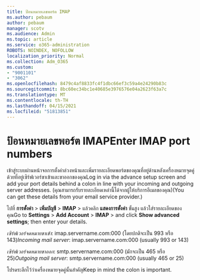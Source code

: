```yaml
---
title: ป้อนหมายเลขพอร์ต IMAP
ms.author: pebaum
author: pebaum
manager: scotv
ms.audience: Admin
ms.topic: article
ms.service: o365-administration
ROBOTS: NOINDEX, NOFOLLOW
localization_priority: Normal
ms.collection: Adm_O365
ms.custom:
- "9001101"
- "3062"
ms.openlocfilehash: 8479c4af8833fc4f1dbc66ef3c59a4e24290b83c
ms.sourcegitcommit: 8bc60ec34bc1e40685e3976576e04a2623f63a7c
ms.translationtype: MT
ms.contentlocale: th-TH
ms.lasthandoff: 04/15/2021
ms.locfileid: "51813851"
---
```

# <a name="enter-imap-port-numbers"></a><span data-ttu-id="e80b3-102">ป้อนหมายเลขพอร์ต IMAP</span><span class="sxs-lookup"><span data-stu-id="e80b3-102">Enter IMAP port numbers</span></span>

<span data-ttu-id="e80b3-103">เข้าสู่ระบบผ่านหน้าจอการตั้งค่าล่วงหน้าและเพิ่มรายละเอียดพอร์ตของคุณที่อยู่ด้านหลังเครื่องหมายจุดคู่ด้วยที่อยู่เซิร์ฟเวอร์ขาเข้าและขาออกของคุณ</span><span class="sxs-lookup"><span data-stu-id="e80b3-103">Log in via the advance setup screen and add your port details behind a colon in line with your incoming and outgoing server addresses.</span></span> <span data-ttu-id="e80b3-104">(คุณสามารถรับรายละเอียดเหล่านี้ได้จากผู้ให้บริการอีเมลของคุณ)</span><span class="sxs-lookup"><span data-stu-id="e80b3-104">(You can get these details from your email service provider.)</span></span> 

<span data-ttu-id="e80b3-105">ไปที่ **การตั้งค่า**  >  **เพิ่มบัญชี**  >  **IMAP** > แล้วคลิก **แสดงการตั้งค่า** ขั้นสูง แล้วใส่รายละเอียดของคุณ</span><span class="sxs-lookup"><span data-stu-id="e80b3-105">Go to **Settings** > **Add Account** > **IMAP** > and click **Show advanced settings**; then enter your details.</span></span> 

<span data-ttu-id="e80b3-106">*เซิร์ฟเวอร์จดหมายขาเข้า*: imap.servername.com:000 (โดยปกติจะเป็น 993 หรือ 143)</span><span class="sxs-lookup"><span data-stu-id="e80b3-106">*Incoming mail server*: imap.servername.com:000 (usually 993 or 143)</span></span> 

<span data-ttu-id="e80b3-107">*เซิร์ฟเวอร์จดหมายขาออก*: smtp.servername.com:000 (มักจะเป็น 465 หรือ 25)</span><span class="sxs-lookup"><span data-stu-id="e80b3-107">*Outgoing mail server*: smtp.servername.com:000 (usually 465 or 25)</span></span> 

<span data-ttu-id="e80b3-108">โปรดระลึกไว้ว่าเครื่องหมายจุดคู่นั้นสําคัญ</span><span class="sxs-lookup"><span data-stu-id="e80b3-108">Keep in mind the colon is important.</span></span> 
